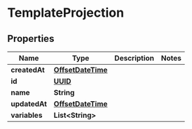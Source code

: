 

# TemplateProjection

## Properties

Name | Type | Description | Notes
------------ | ------------- | ------------- | -------------
**createdAt** | [**OffsetDateTime**](OffsetDateTime.md) |  | 
**id** | [**UUID**](UUID.md) |  | 
**name** | **String** |  | 
**updatedAt** | [**OffsetDateTime**](OffsetDateTime.md) |  | 
**variables** | **List&lt;String&gt;** |  | 



